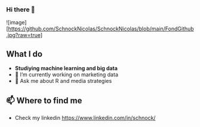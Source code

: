### Hi there 👋

![image][https://github.com/SchnockNicolas/SchnockNicolas/blob/main/FondGithub.jpg?raw=true]


## What I do

- **Studiying machine learning and big data**
- 🔭 I’m currently working on marketing data
- 💬 Ask me about R and media strategies

## 📫 Where to find me 
- Check my linkedin https://www.linkedin.com/in/schnock/ 

<!--
**SchnockNicolas/SchnockNicolas** is a ✨ _special_ ✨ repository because its `README.md` (this file) appears on your GitHub profile.

Here are some ideas to get you started:

- 🔭 I’m currently working on ...
- 🌱 I’m currently learning ...
- 👯 I’m looking to collaborate on ...
- 🤔 I’m looking for help with ...
- 💬 Ask me about ...
- 📫 How to reach me: ...
- 😄 Pronouns: ...
- ⚡ Fun fact: ...
-->
